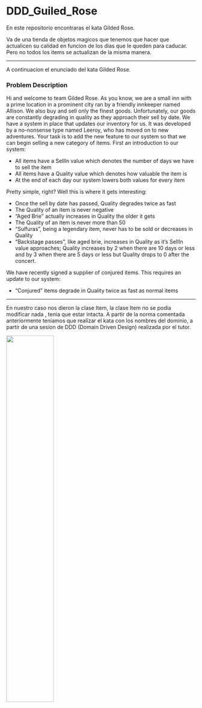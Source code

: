 # DDD_Guiled_Rose

En este repositorio encontraras el kata Gilded Rose.

Va de una tienda de objetos magicos que tenemos que hacer que actualicen su calidad
en funcion de los dias que le queden para caducar. Pero no todos los items se actualizan de la misma manera.

---

A continuacion el enunciado del kata Gilded Rose.

### Problem Description

Hi and welcome to team Gilded Rose. As you know, we are a small inn with a prime location in a prominent city ran by a friendly innkeeper named Allison. We also buy and sell only the finest goods. Unfortunately, our goods are constantly degrading in quality as they approach their sell by date. We have a system in place that updates our inventory for us. It was developed by a no-nonsense type named Leeroy, who has moved on to new adventures. Your task is to add the new feature to our system so that we can begin selling a new category of items. First an introduction to our system:

- All items have a SellIn value which denotes the number of days we have to sell the item
- All items have a Quality value which denotes how valuable the item is
- At the end of each day our system lowers both values for every item

Pretty simple, right? Well this is where it gets interesting:

- Once the sell by date has passed, Quality degrades twice as fast
- The Quality of an item is never negative
- “Aged Brie” actually increases in Quality the older it gets
- The Quality of an item is never more than 50
- “Sulfuras”, being a legendary item, never has to be sold or decreases in Quality
- “Backstage passes”, like aged brie, increases in Quality as it’s SellIn value approaches; Quality increases by 2 when there are 10 days or less and by 3 when there are 5 days or less but Quality drops to 0 after the concert.

We have recently signed a supplier of conjured items. This requires an update to our system:

- “Conjured” items degrade in Quality twice as fast as normal items

---

En nuestro caso nos dieron la clase Item, la clase Item no se podia modificar nada , tenia que estar intacta. A partir de la norma comentada anteriormente teniamos que realizar el kata con los nombres del dominio, a partir de una sesion de DDD (Domain Driven Design) realizada por el tutor.

<img src="GildedRoseWano.PNG" width= 50%>
